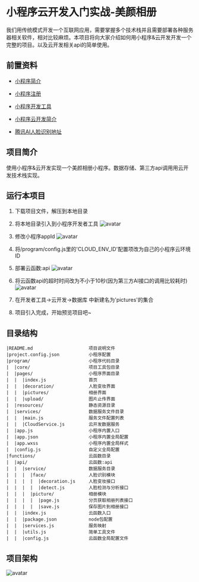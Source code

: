 # 小程序云开发入门实战-美颜相册
我们用传统模式开发一个互联网应用，需要掌握多个技术栈并且需要部署各种服务器相关软件，相对比较麻烦。本项目将向大家介绍如何用小程序&云开发开发一个完整的项目。以及云开发相关api的简单使用。

## <a name="前置资料">前置资料</a>
* [小程序简介](https://developers.weixin.qq.com/miniprogram/dev/framework/quickstart/#%E5%B0%8F%E7%A8%8B%E5%BA%8F%E7%AE%80%E4%BB%8B)

* [小程序注册](https://developers.weixin.qq.com/miniprogram/dev/framework/quickstart/getstart.html#%E7%94%B3%E8%AF%B7%E5%B8%90%E5%8F%B7)

* [小程序开发工具](https://developers.weixin.qq.com/miniprogram/dev/framework/quickstart/getstart.html#%E5%AE%89%E8%A3%85%E5%BC%80%E5%8F%91%E5%B7%A5%E5%85%B7)

* [小程序云开发简介](https://developers.weixin.qq.com/miniprogram/dev/wxcloud/basis/getting-started.html)

* [腾讯AI人脸识别地址](https://ai.qq.com/product/face.shtml#detect)

## <a name="项目简介">项目简介</a>
使用小程序&云开发实现一个美颜相册小程序。数据存储、第三方api调用用云开发技术栈实现。

## <a name="运行本项目">运行本项目</a>
1. 下载项目文件，解压到本地目录

2. 将本地目录引入到小程序开发者工具
![avatar](https://wx.wegouer.com/static/github/ai-picture/import/step1.png)

3. 修改小程序appId
![avatar](https://wx.wegouer.com/static/github/ai-picture/import/step2.png)

4. 将/program/config.js里的'CLOUD_ENV_ID'配置项改为自己的小程序云环境ID

5. 部署云函数:api
![avatar](https://wx.wegouer.com/static/github/ai-picture/import/step3.png)

6. 将云函数api的超时时间改为不小于10秒(因为第三方AI接口的调用比较耗时)
![avatar](https://wx.wegouer.com/static/github/ai-picture/import/step4.png)

7. 在开发者工具->云开发->数据库 中新建名为'pictures'的集合

8. 项目引入完成，开始预览项目吧~

## <a name="目录结构">目录结构</a>
```$xslt
|README.md                     项目说明文件
|project.config.json           小程序配置
|program/                      小程序代码目录
|  |core/                      项目工具包目录
|  |pages/                     小程序界面目录
|  |  |index.js                首页
|  |  |decoration/             人脸变妆界面
|  |  |pictures/               相册界面
|  |  |upload/                 图片止传界面
|  |resources/                 静态资源目录
|  |services/                  数据服务文件目录
|  |  |main.js                 服务文件配置列表
|  |  |CloudService.js         云开发数据服务
|  |app.js                     小程序内置入口
|  |app.json                   小程序内置全局配置
|  |app.wxss                   小程序内置全局样式
|  |config.js                  自定义全局配置
|functions/                    云函数目录
|  |api/                       云函数:api
|  |  |service/                数据服务目录
|  |  |  |face/                人脸识别模块
|  |  |  |  |decoration.js     人脸变妆接口
|  |  |  |  |detect.js         人脸检测与分析接口
|  |  |  |picture/             相册模块
|  |  |  |  |page.js           分页获取相册列表接口
|  |  |  |  |save.js           保存图片到相册接口
|  |  |index.js                云函数入口
|  |  |package.json            node包配置
|  |  |services.js             服务映射
|  |  |utils.js                简单工具文件
|  |  |config.js               云函数全局配置文件
```

## <a name="项目架构">项目架构</a>
![avatar](https://wx.wegouer.com/static/github/ai-picture/framework.jpg)









